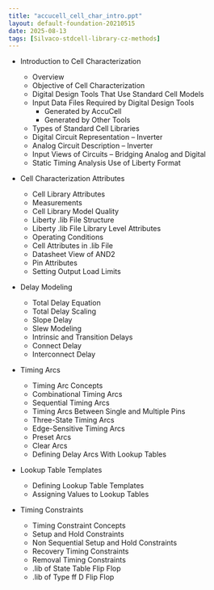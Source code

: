 ```yaml
---
title: "accucell_cell_char_intro.ppt"
layout: default-foundation-20210515
date: 2025-08-13
tags: [Silvaco-stdcell-library-cz-methods]
---
```


- Introduction to Cell Characterization  
  - Overview  
  - Objective of Cell Characterization  
  - Digital Design Tools That Use Standard Cell Models  
  - Input Data Files Required by Digital Design Tools  
    - Generated by AccuCell  
    - Generated by Other Tools  
  - Types of Standard Cell Libraries  
  - Digital Circuit Representation – Inverter  
  - Analog Circuit Description – Inverter  
  - Input Views of Circuits – Bridging Analog and Digital  
  - Static Timing Analysis Use of Liberty Format  

- Cell Characterization Attributes  
  - Cell Library Attributes  
  - Measurements  
  - Cell Library Model Quality  
  - Liberty .lib File Structure  
  - Liberty .lib File Library Level Attributes  
  - Operating Conditions  
  - Cell Attributes in .lib File  
  - Datasheet View of AND2  
  - Pin Attributes  
  - Setting Output Load Limits  

- Delay Modeling  
  - Total Delay Equation  
  - Total Delay Scaling  
  - Slope Delay  
  - Slew Modeling  
  - Intrinsic and Transition Delays  
  - Connect Delay  
  - Interconnect Delay  

- Timing Arcs  
  - Timing Arc Concepts  
  - Combinational Timing Arcs  
  - Sequential Timing Arcs  
  - Timing Arcs Between Single and Multiple Pins  
  - Three-State Timing Arcs  
  - Edge-Sensitive Timing Arcs  
  - Preset Arcs  
  - Clear Arcs  
  - Defining Delay Arcs With Lookup Tables  

- Lookup Table Templates  
  - Defining Lookup Table Templates  
  - Assigning Values to Lookup Tables  

- Timing Constraints  
  - Timing Constraint Concepts  
  - Setup and Hold Constraints  
  - Non Sequential Setup and Hold Constraints  
  - Recovery Timing Constraints  
  - Removal Timing Constraints  
  - .lib of State Table Flip Flop  
  - .lib of Type ff D Flip Flop
